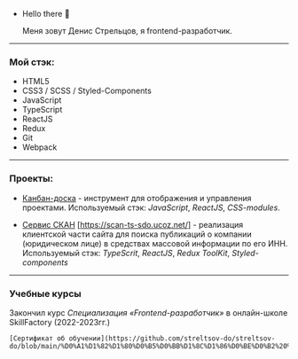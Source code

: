 - Hello there 👋

  Меня зовут Денис Стрельцов, я frontend-разработчик.

------

### Мой стэк:

  
  - HTML5
  - CSS3 / SCSS / Styled-Components
  - JavaScript
  - TypeScript
  - ReactJS
  - Redux
  - Git
  - Webpack

------

### Проeкты:

  - [Канбан-доска](https://github.com/streltsov-do/SF_KanbanBoard) - инструмент для отображения и управления проектами. Используемый стэк: *JavaScript*, *ReactJS*, *CSS-modules*.

  - [Сервис СКАН]( https://github.com/streltsov-do/SF_final_SCAN/tree/master_ts) [https://scan-ts-sdo.ucoz.net/] - реализация клиентской части сайта для поиска публикаций о компании (юридическом лице) в средствах массовой информации по его ИНН. Используемый стэк: *TypeScrit*, *ReactJS*, *Redux ToolKit*, *Styled-components*

------

### Учебные курсы

    
  Закончил курс *Специализация «Frontend-разработчик»* в онлайн-школе SkillFactory (2022-2023гг.)

    [Сертификат об обучении](https://github.com/streltsov-do/streltsov-do/blob/main/%D0%A1%D1%82%D1%80%D0%B5%D0%BB%D1%8C%D1%86%D0%BE%D0%B2%20%D0%94%D0%B5%D0%BD%D0%B8%D1%81.pdf)

